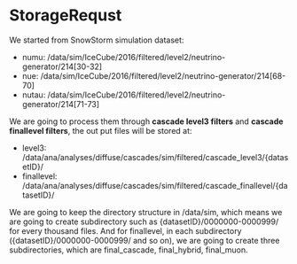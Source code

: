 # StorageRequst

We started from SnowStorm simulation dataset:
- numu: /data/sim/IceCube/2016/filtered/level2/neutrino-generator/214[30-32]
- nue: /data/sim/IceCube/2016/filtered/level2/neutrino-generator/214[68-70]
- nutau: /data/sim/IceCube/2016/filtered/level2/neutrino-generator/214[71-73]

We are going to process them through __cascade level3 filters__ and __cascade finallevel filters__, the out put files will be stored at:
- level3: /data/ana/analyses/diffuse/cascades/sim/filtered/cascade_level3/{datasetID}/
- finallevel: /data/ana/analyses/diffuse/cascades/sim/filtered/cascade_finallevel/{datasetID}/

We are going to keep the directory structure in /data/sim, which means we are going to create subdirectory such as {datasetID}/0000000-0000999/ for every thousand files. And for finallevel, in each subdirectory ({datasetID}/0000000-0000999/ and so on), we are going to create three subdirectories, which are final_cascade, final_hybrid, final_muon.
